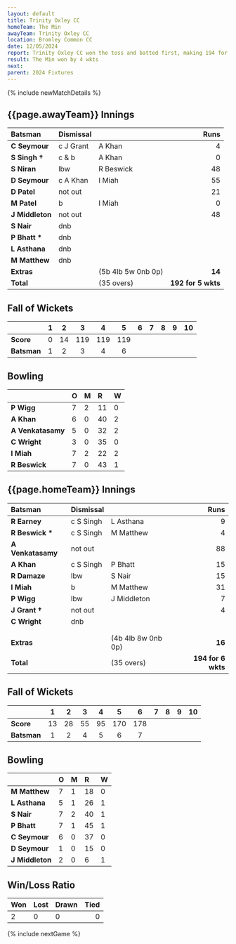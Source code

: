```yaml
---
layout: default
title: Trinity Oxley CC
homeTeam: The Min
awayTeam: Trinity Oxley CC
location: Bromley Common CC
date: 12/05/2024
report: Trinity Oxley CC won the toss and batted first, making 194 for 5 wkts in 35 overs. The Min made 194 for 6 wkts in 35 overs.
result: The Min won by 4 wkts
next: 
parent: 2024 Fixtures
---
```


{% include newMatchDetails %}

## {{page.awayTeam}} Innings

| Batsman | Dismissal | | Runs |
|:---|:---|---|---:|
| **C Seymour** | c J Grant | A Khan | 4 |
| **S Singh &#8224;** |  c & b | A Khan | 0 |
| **S Niran** | lbw | R Beswick | 48 |
| **D Seymour** | c A Khan | I Miah | 55 |
| **D Patel** | not out |  | 21 |
| **M Patel** | b | I Miah | 0 |
| **J Middleton** | not out |  | 48 |
| **S Nair** | dnb |  |  |
| **P Bhatt &#42;** | dnb |  |  |
| **L Asthana** | dnb |  |  |
| **M Matthew** | dnb |  |  |
| **Extras** | | (5b 4lb 5w 0nb 0p) | **14** |
| **Total** | | (35 overs) | **192 for 5 wkts** |

## Fall of Wickets

| | 1 | 2 | 3 | 4 | 5 | 6 | 7 | 8 | 9 | 10 |
|---|:---:|:---:|:---:|:---:|:---:|:---:|:---:|:---:|:---:|:---:|
| **Score** | 0 | 14 | 119 | 119 | 119 |  |  |  |  |  | 
| **Batsman** | 1  | 2  | 3 | 4 | 6 |  |  |   |  |  | 

## Bowling

| | O | M | R | W |
|---|:---|:---|:---|:---|
| **P Wigg** | 7 | 2 | 11 | 0 |
| **A Khan** | 6 | 0 | 40 | 2 |
| **A Venkatasamy** | 5 | 0 | 32 | 2 |
| **C Wright** | 3 | 0 | 35 | 0 |
| **I Miah** | 7 | 2 | 22 | 2 |
| **R Beswick** | 7 | 0 | 43 | 1 |

## {{page.homeTeam}} Innings

| Batsman | Dismissal | | Runs |
|:---|:---|---|---:|
| **R Earney** | c S Singh | L Asthana | 9 |
| **R Beswick &#42;** | c S Singh | M Matthew | 4 |
| **A Venkatasamy** | not out |   | 88 |
| **A Khan** | c S Singh | P Bhatt | 15 |
| **R Damaze** | lbw | S Nair | 15 |
| **I Miah** | b | M Matthew | 31 |
| **P Wigg** | lbw | J Middleton | 7 |
| **J Grant &#8224;** | not out |  | 4 |
| **C Wright** | dnb |  |  |
|  |  |  |  |
|  |  |  |  |
| **Extras** | | (4b 4lb 8w 0nb 0p) | **16** |
| **Total** | | (35 overs) | **194 for 6 wkts** |

## Fall of Wickets

| | 1 | 2 | 3 | 4 | 5 | 6 | 7 | 8 | 9 | 10 |
|---|:---:|:---:|:---:|:---:|:---:|:---:|:---:|:---:|:---:|:---:|
| **Score** | 13 | 28 | 55 | 95 | 170 | 178 |  |  |  |  |
| **Batsman** | 1 | 2 | 4 | 5 | 6 | 7 |  |  |  |  | 

## Bowling

| | O | M | R | W |
|---|:---|:---|:---|:---|
| **M Matthew** | 7 | 1 | 18 | 0 |
| **L Asthana** | 5 | 1 | 26 | 1 |
| **S Nair** | 7 | 2 | 40 | 1 |
| **P Bhatt** | 7 | 1 | 45 | 1 |
| **C Seymour** | 6 | 0 | 37 | 0 |
| **D Seymour** | 1 | 0 | 15 | 0 |
| **J Middleton** | 2 | 0 | 6 | 1 |

## Win/Loss Ratio

| Won | Lost | Drawn | Tied |
|:---|:---|:---|---:|
| 2 | 0 | 0 | 0 |

{% include nextGame %}